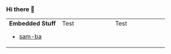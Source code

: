 ### Hi there 👋

<table width='100%'>
  <tr>
    <td width='33%' valign='top'>
      <b>Embedded Stuff</b>
      <ul>
        <li><a href='https://github.com/jaz303/sam-ba'>sam-ba</a></li>
      </ul>
    </td>
    <td width='33%' valign='top'>Test</td>
    <td width='33%' valign='top'>Test</td>
  </tr>
</table>

<!--
**jaz303/jaz303** is a ✨ _special_ ✨ repository because its `README.md` (this file) appears on your GitHub profile.

Here are some ideas to get you started:

- 🔭 I’m currently working on ...
- 🌱 I’m currently learning ...
- 👯 I’m looking to collaborate on ...
- 🤔 I’m looking for help with ...
- 💬 Ask me about ...
- 📫 How to reach me: ...
- 😄 Pronouns: ...
- ⚡ Fun fact: ...
-->
